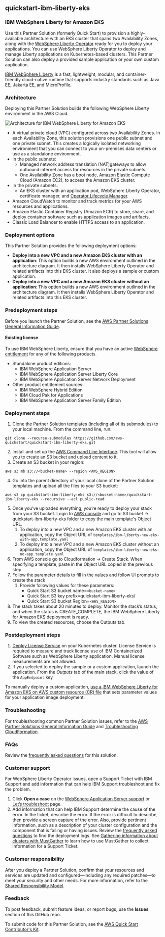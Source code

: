 
## quickstart-ibm-liberty-eks

### IBM WebSphere Liberty for Amazon EKS
Use this Partner Solution (formerly Quick Start) to provision a highly-available architecture with an EKS cluster that spans two Availability Zones, along with the [WebSphere Liberty Operator](https://ibm.biz/wlo-docs) ready for you to deploy your applications. You can use WebSphere Liberty Operator to deploy and manage Liberty applications on Kubernetes-based clusters. This Partner Solution can also deploy a provided sample application or your own custom application.

[IBM WebSphere Liberty](https://www.ibm.com/products/websphere-liberty) is a fast, lightweight, modular, and container-friendly cloud-native runtime that supports industry standards such as Java EE, Jakarta EE, and MicroProfile.

### Architecture
Deploying this Partner Solution  builds the following WebSphere Liberty environment in the AWS Cloud.

![Architecture for IBM WebSphere Liberty for Amazon EKS](docs/deployment_guide/images/architecture_diagram.png)

- A virtual private cloud (VPC) configured across two Availability Zones. In each Availability Zone, this solution provisions one public subnet and one private subnet. This creates a logically isolated networking environment that you can connect to your on-premises data centers or use as a standalone environment.
- In the public subnets:
    - Managed network address translation (NAT)gateways to allow outbound internet access for resources in the private subnets.
    - One Availability Zone has a boot node, Amazon Elastic Compute Cloud (Amazon EC2), to access the Amazon EKS cluster. 
- In the private subnets:
    - An EKS cluster with an application pod, WebSphere Liberty Operator, certificate manager, and [Operator Lifecycle Manager](https://olm.operatorframework.io/).
- Amazon CloudWatch to monitor and track metrics for your AWS resources and applications.
- Amazon Elastic Container Registry (Amazon ECR) to store, share, and deploy container software such as application images and artifacts.
- Classic Load Balancer to enable HTTPS access to an application.

### Deployment options
This Partner Solution provides the following deployment options:
- **Deploy into a new VPC and a new Amazon EKS cluster with an application**:  This option builds a new AWS environment outlined in the architecture diagram. It then installs WebSphere Liberty Operator and related artifacts into this EKS cluster. It also deploys a sample or custom application. 
- **Deploy into a new VPC and a new Amazon EKS cluster without an application**: This option builds a new AWS environment outlined in the architecture diagram. It then installs WebSphere Liberty Operator and related artifacts into this EKS cluster. 


### Predeployment steps
Before you launch the Partner Solution, see the [AWS Partner Solutions General Information Guide](https://fwd.aws/rA69w?).

#### Existing license
To use IBM WebSphere Liberty, ensure that you have an active [WebSphere entitlement](https://ibm.biz/was-license) for any of the following products.

- Standalone product editions:
    - IBM WebSphere Application Server
    - IBM WebSphere Application Server Liberty Core
    - IBM WebSphere Application Server Network Deployment
- Other product entitlement sources:
    - IBM WebSphere Hybrid Edition
    - IBM Cloud Pak for Applications
    - IBM WebSphere Application Server Family Edition

### Deployment steps
1. Clone the Partner Solution templates (including all of its submodules) to your local machine. From the command line, run:
```
git clone --recurse-submodules https://github.com/aws-quickstart/quickstart-ibm-liberty-eks.git
```
2. Install and set up the [AWS Command Line Interface](https://docs.aws.amazon.com/cli/latest/userguide/cli-chap-install.html). This tool will allow you to create an S3 bucket and upload content to it.
3. Create an S3 bucket in your region:
```
aws s3 mb s3://<bucket-name> --region <AWS_REGION>
```
4. Go into the parent directory of your local clone of the Partner Solution templates and upload all the files to your S3 bucket:
```
aws s3 cp quickstart-ibm-liberty-eks s3://<bucket-name>/quickstart-ibm-liberty-eks --recursive --acl public-read
```
5. Once you’ve uploaded everything, you’re ready to deploy your stack from your S3 bucket. Login to [AWS console](https://aws.amazon.com/) and go to S3 bucket → quickstart-ibm-liberty-eks folder to copy the main template's Object URL.
    1. To deploy into a new VPC and a new Amazon EKS cluster with an application, copy the Object URL of `templates/ibm-liberty-new-eks-with-app.template.yaml`
    2. To deploy into a new VPC and a new Amazon EKS cluster without an application, copy the Object URL of  `templates/ibm-liberty-new-eks-no-app.template.yaml`
6. From AWS console go to Cloudformation → Create Stack. When specifying a template, paste in the Object URL copied in the previous step.
7. Follow the parameter details to fill in the values and follow UI prompts to create the stack
    1. Provide following values for these parameters:
        - Quick Start S3 bucket name=`<bucket-name>`
        - Quick Start S3 key prefix=quickstart-ibm-liberty-eks/
        - Quick Start S3 bucket Region=`<AWS_REGION>`
8. The stack takes about 20 minutes to deploy. Monitor the stack’s status, and when the status is CREATE_COMPLETE, the IBM WebSphere Liberty for Amazon EKS deployment is ready.
9. To view the created resources, choose the Outputs tab.

### Postdeployment steps
1. [Deploy License Service](https://www.ibm.com/docs/SSHKN6/license-service/1.x.x/standalone-LS.html) on your Kubernetes cluster. License Service is required to measure and track license use of IBM Containerized Software such as WebSphere Liberty application. Manual license measurements are not allowed.
2. If you selected to deploy the sample or a custom application, launch the application. From the _Outputs_ tab of the main stack, click the value of the `AppEndpoint` key

To manually deploy a custom application, [use a
IBM WebSphere Liberty for Amazon EKS on AWS custom resource (CR) file](https://www.ibm.com/docs/SSEQTP_liberty/opr/ae/cfg-t-main.html) that sets parameter values for your application image deployment.

### Troubleshooting
For troubleshooting common Partner Solution issues, refer to the [AWS Partner Solutions General Information Guide](https://fwd.aws/rA69w?) and [Troubleshooting CloudFormation](https://docs.aws.amazon.com/AWSCloudFormation/latest/UserGuide/troubleshooting.html).

### FAQs
Review the [frequently asked questions](docs/deployment_guide/FAQs.md) for this solution.

### Customer support
For WebSphere Liberty Operator issues, open a Support Ticket with IBM Support and add information that can help IBM Support troubleshoot and fix the problem.
1. Click **Open a case** on the [WebSphere Application Server support](https://www.ibm.com/mysupport/s/topic/0TO500000001DQQGA2/websphere-application-server) or [Let’s troubleshoot](https://www.ibm.com/mysupport/s/) page.
2. Add information that can help IBM Support determine the cause of the error. In the ticket, describe the error. If the error is difficult to describe, then provide a screen capture of the error. Also, provide pertinent information, such as a description of your cluster configuration and the component that is failing or having issues. 
Review the [frequently asked questions](docs/deployment_guide/FAQs.md) to find the deployment logs. See [Gathering information about clusters with MustGather](https://www.ibm.com/docs/SSEQTP_liberty/opr/ae/t-troubleshooting.html#t-troubleshooting__must-gather) to learn how to use MustGather to collect information for a Support Ticket.

### Customer responsibility
After you deploy a Partner Solution, confirm that your resources and services are updated and configured—including any required patches—to meet your security and other needs. For more information, refer to the [Shared Responsibility Model](https://aws.amazon.com/compliance/shared-responsibility-model/).

### Feedback
To post feedback, submit feature ideas, or report bugs, use the **Issues** section of this GitHub repo. 

To submit code for this Partner Solution, see the [AWS Quick Start Contributor's Kit](https://aws-quickstart.github.io/).

